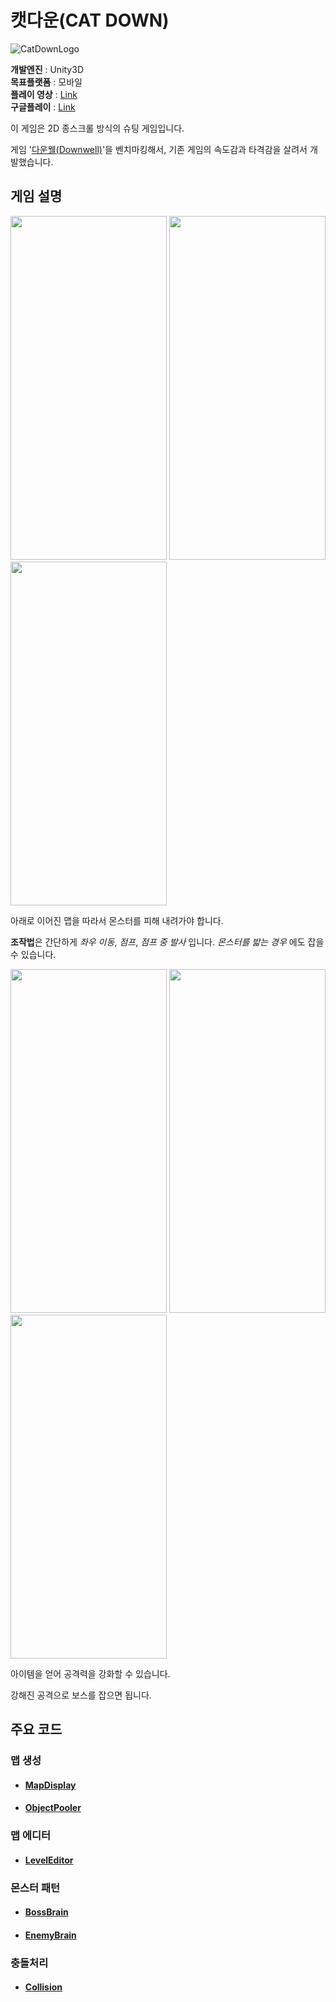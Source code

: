 
# 캣다운(CAT DOWN)

![CatDownLogo](https://user-images.githubusercontent.com/36800639/232320649-ee4e089a-27c8-41a6-a16d-f5d0ff3e404b.png)

__개발엔진__ : Unity3D  
__목표플랫폼__ : 모바일   
__플레이 영상__ : [Link](https://youtu.be/x36c1LxZNZ0)    
__구글플레이__ : [Link](https://play.google.com/store/apps/details?id=com.FourDX.CatDown)

이 게임은 2D 종스크롤 방식의 슈팅 게임입니다.

게임 '[다운웰(Downwell)](https://youtu.be/tpDONgfBuzk)'을 벤치마킹해서, 기존 게임의 속도감과 타격감을 살려서 개발했습니다.




## 게임 설명
<img src="https://user-images.githubusercontent.com/36800639/232319414-abdced62-3477-4459-9edf-c130d246485e.PNG"  width="250" height="550"/> <img src="https://user-images.githubusercontent.com/36800639/232319342-a25478bb-790e-4ce9-9780-5671d272ea95.jpg"  width="250" height="550"/> <img src="https://user-images.githubusercontent.com/36800639/232319944-ba6e70de-729c-407a-9c96-ccf98667760c.jpg"  width="250" height="550"/>

아래로 이어진 맵을 따라서 몬스터를 피해 내려가야 합니다.

**조작법**은 간단하게 _좌우 이동_, _점프_, _점프 중 발사_ 입니다. _몬스터를 밟는 경우_ 에도 잡을 수 있습니다.


<img src="https://user-images.githubusercontent.com/36800639/232320136-e30e1f88-771e-4641-9814-5873bbeaaf40.jpg"  width="250" height="550"/> <img src="https://user-images.githubusercontent.com/36800639/232320168-4f5239b3-4c22-43f1-a50c-60fc92e0dd26.jpg"  width="250" height="550"/> <img src="https://user-images.githubusercontent.com/36800639/232320315-87aebfa5-11b2-40e2-a91b-a066f6a9d402.jpg"  width="250" height="550"/>

아이템을 얻어 공격력을 강화할 수 있습니다.

강해진 공격으로 보스를 잡으면 됩니다.



## 주요 코드
 ### 맵 생성
+ #### [MapDisplay](https://github.com/ComeBiga/DownWellGame/tree/main/DownWell/Assets/1.Scripts/Map)
+ #### [ObjectPooler](https://github.com/ComeBiga/DownWellGame/blob/main/DownWell/Assets/1.Scripts/Map/ObjectPooler/ObjectPooler.cs)
 ### 맵 에디터
+ #### [LevelEditor](https://github.com/ComeBiga/DownWellGame/tree/main/DownWell/Assets/0.Scenes/LevelEditor)
 ### 몬스터 패턴
+ #### [BossBrain](https://github.com/ComeBiga/DownWellGame/tree/main/DownWell/Assets/1.Scripts/Enemy/Boss/Pattern/README.md)
+ #### [EnemyBrain](https://github.com/ComeBiga/DownWellGame/blob/main/DownWell/Assets/1.Scripts/Enemy/README.md)
 ### 충돌처리
+ #### [Collision](https://github.com/ComeBiga/DownWellGame/blob/main/DownWell/Assets/1.Scripts/Player/README.md)
